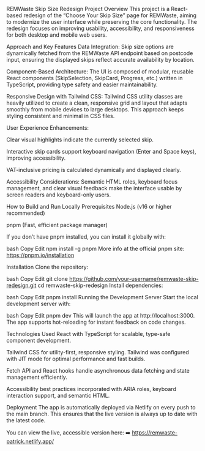 REMWaste Skip Size Redesign
Project Overview
This project is a React-based redesign of the “Choose Your Skip Size” page for REMWaste, aiming to modernize the user interface while preserving the core functionality. The redesign focuses on improving usability, accessibility, and responsiveness for both desktop and mobile web users.

Approach and Key Features
Data Integration:
Skip size options are dynamically fetched from the REMWaste API endpoint based on postcode input, ensuring the displayed skips reflect accurate availability by location.

Component-Based Architecture:
The UI is composed of modular, reusable React components (SkipSelection, SkipCard, Progress, etc.) written in TypeScript, providing type safety and easier maintainability.

Responsive Design with Tailwind CSS:
Tailwind CSS utility classes are heavily utilized to create a clean, responsive grid and layout that adapts smoothly from mobile devices to large desktops. This approach keeps styling consistent and minimal in CSS files.

User Experience Enhancements:

Clear visual highlights indicate the currently selected skip.

Interactive skip cards support keyboard navigation (Enter and Space keys), improving accessibility.

VAT-inclusive pricing is calculated dynamically and displayed clearly.

Accessibility Considerations:
Semantic HTML roles, keyboard focus management, and clear visual feedback make the interface usable by screen readers and keyboard-only users.

How to Build and Run Locally
Prerequisites
Node.js (v16 or higher recommended)

pnpm (Fast, efficient package manager)

If you don’t have pnpm installed, you can install it globally with:

bash
Copy
Edit
npm install -g pnpm
More info at the official pnpm site: https://pnpm.io/installation

Installation
Clone the repository:

bash
Copy
Edit
git clone https://github.com/your-username/remwaste-skip-redesign.git
cd remwaste-skip-redesign
Install dependencies:

bash
Copy
Edit
pnpm install
Running the Development Server
Start the local development server with:

bash
Copy
Edit
pnpm dev
This will launch the app at http://localhost:3000. The app supports hot-reloading for instant feedback on code changes.

Technologies Used
React with TypeScript for scalable, type-safe component development.

Tailwind CSS for utility-first, responsive styling. Tailwind was configured with JIT mode for optimal performance and fast builds.

Fetch API and React hooks handle asynchronous data fetching and state management efficiently.

Accessibility best practices incorporated with ARIA roles, keyboard interaction support, and semantic HTML.

Deployment
The app is automatically deployed via Netlify on every push to the main branch. This ensures that the live version is always up to date with the latest code.

You can view the live, accessible version here:
➡️ https://remwaste-patrick.netlify.app/

